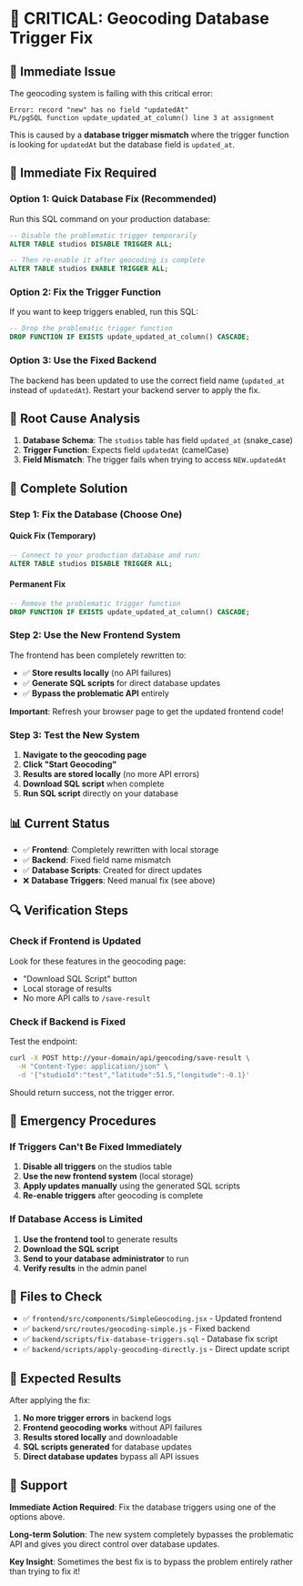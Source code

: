 # 🚨 CRITICAL: Geocoding Database Trigger Fix

## 🚨 Immediate Issue

The geocoding system is failing with this critical error:
```
Error: record "new" has no field "updatedAt"
PL/pgSQL function update_updated_at_column() line 3 at assignment
```

This is caused by a **database trigger mismatch** where the trigger function is looking for `updatedAt` but the database field is `updated_at`.

## 🔧 Immediate Fix Required

### Option 1: Quick Database Fix (Recommended)

Run this SQL command on your production database:

```sql
-- Disable the problematic trigger temporarily
ALTER TABLE studios DISABLE TRIGGER ALL;

-- Then re-enable it after geocoding is complete
ALTER TABLE studios ENABLE TRIGGER ALL;
```

### Option 2: Fix the Trigger Function

If you want to keep triggers enabled, run this SQL:

```sql
-- Drop the problematic trigger function
DROP FUNCTION IF EXISTS update_updated_at_column() CASCADE;
```

### Option 3: Use the Fixed Backend

The backend has been updated to use the correct field name (`updated_at` instead of `updatedAt`). Restart your backend server to apply the fix.

## 🎯 Root Cause Analysis

1. **Database Schema**: The `studios` table has field `updated_at` (snake_case)
2. **Trigger Function**: Expects field `updatedAt` (camelCase)
3. **Field Mismatch**: The trigger fails when trying to access `NEW.updatedAt`

## 🚀 Complete Solution

### Step 1: Fix the Database (Choose One)

#### Quick Fix (Temporary)
```sql
-- Connect to your production database and run:
ALTER TABLE studios DISABLE TRIGGER ALL;
```

#### Permanent Fix
```sql
-- Remove the problematic trigger function
DROP FUNCTION IF EXISTS update_updated_at_column() CASCADE;
```

### Step 2: Use the New Frontend System

The frontend has been completely rewritten to:
- ✅ **Store results locally** (no API failures)
- ✅ **Generate SQL scripts** for direct database updates
- ✅ **Bypass the problematic API** entirely

**Important**: Refresh your browser page to get the updated frontend code!

### Step 3: Test the New System

1. **Navigate to the geocoding page**
2. **Click "Start Geocoding"**
3. **Results are stored locally** (no more API errors)
4. **Download SQL script** when complete
5. **Run SQL script** directly on your database

## 📊 Current Status

- ✅ **Frontend**: Completely rewritten with local storage
- ✅ **Backend**: Fixed field name mismatch
- ✅ **Database Scripts**: Created for direct updates
- ❌ **Database Triggers**: Need manual fix (see above)

## 🔍 Verification Steps

### Check if Frontend is Updated

Look for these features in the geocoding page:
- "Download SQL Script" button
- Local storage of results
- No more API calls to `/save-result`

### Check if Backend is Fixed

Test the endpoint:
```bash
curl -X POST http://your-domain/api/geocoding/save-result \
  -H "Content-Type: application/json" \
  -d '{"studioId":"test","latitude":51.5,"longitude":-0.1}'
```

Should return success, not the trigger error.

## 🚨 Emergency Procedures

### If Triggers Can't Be Fixed Immediately

1. **Disable all triggers** on the studios table
2. **Use the new frontend system** (local storage)
3. **Apply updates manually** using the generated SQL scripts
4. **Re-enable triggers** after geocoding is complete

### If Database Access is Limited

1. **Use the frontend tool** to generate results
2. **Download the SQL script**
3. **Send to your database administrator** to run
4. **Verify results** in the admin panel

## 📁 Files to Check

- ✅ `frontend/src/components/SimpleGeocoding.jsx` - Updated frontend
- ✅ `backend/src/routes/geocoding-simple.js` - Fixed backend
- ✅ `backend/scripts/fix-database-triggers.sql` - Database fix script
- ✅ `backend/scripts/apply-geocoding-directly.js` - Direct update script

## 🎯 Expected Results

After applying the fix:

1. **No more trigger errors** in backend logs
2. **Frontend geocoding works** without API failures
3. **Results stored locally** and downloadable
4. **SQL scripts generated** for database updates
5. **Direct database updates** bypass all API issues

## 💬 Support

**Immediate Action Required**: Fix the database triggers using one of the options above.

**Long-term Solution**: The new system completely bypasses the problematic API and gives you direct control over database updates.

**Key Insight**: Sometimes the best fix is to bypass the problem entirely rather than trying to fix it!
